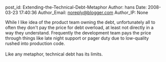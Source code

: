 post_id: Extending-the-Technical-Debt-Metaphor
Author: hans
Date: 2008-03-23 17:40:36
Author_Email: noreply@blogger.com
Author_IP: None

While I like idea of the product team owning the debt, unfortunately all to often they don&#39;t pay the price for debt overload, at least not directly in a way they understand. Frequently the development team pays the price through things like late night support or pager duty due to low-quality rushed into production code.<br /><br />Like any metaphor, technical debt has its limits.
